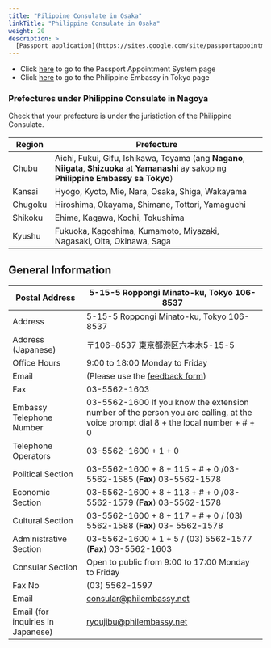 ```yaml
---
title: "Pilippine Consulate in Osaka"
linkTitle: "Philippine Consulate in Osaka"
weight: 20
description: >
  [Passport application](https://sites.google.com/site/passportappointmentsystem/), civil registration, notarial services for Western Japan
---
```

* Click [here](https://sites.google.com/site/passportappointmentsystem/) to go to the Passport Appointment System page
* Click [here](../philippine-embassy-tokyo) to go to the Philippine Embassy in Tokyo page

### Prefectures under Philippine Consulate in Nagoya

Check that your prefecture is under the juristiction of the Philippine Consulate.

|Region    |Prefecture|
|---------------------|------------------------------------------|
|Chubu     |Aichi, Fukui, Gifu, Ishikawa, Toyama (ang **Nagano**, **Niigata**, **Shizuoka** at **Yamanashi** ay sakop ng **Philippine Embassy sa Tokyo**)|
|Kansai |Hyogo, Kyoto, Mie, Nara, Osaka, Shiga, Wakayama|
|Chugoku      |Hiroshima, Okayama, Shimane, Tottori, Yamaguchi        |
|Shikoku| Ehime, Kagawa, Kochi, Tokushima|
|Kyushu|Fukuoka, Kagoshima, Kumamoto, Miyazaki, Nagasaki, Oita, Okinawa, Saga|

## General Information

|Postal Address    |5-15-5 Roppongi Minato-ku, Tokyo 106-8537 |
|---------------------|------------------------------------------|
|Address    |5-15-5 Roppongi Minato-ku, Tokyo 106-8537 |
|Address (Japanese)|〒106-8537 東京都港区六本木5-15-5|
|Office Hours      |9:00 to 18:00 Monday to Friday            |
|Email             |(Please use the [feedback form](https://tokyo.philembassy.net/ja/contact-info/feedback-form/#nav-cat))|
|Fax               |03-5562-1603                            |
|Embassy Telephone Number|03-5562-1600 If you know the extension number of the person you are calling, at the voice prompt dial 8 + the local number + # + 0|
|Telephone Operators|03-5562-1600  +  1  +  0|
|Political Section  |03-5562-1600  +  8  +  115  +  #  +  0  /03-5562-1585   (**Fax**) 03-5562-1578|
|Economic Section  |03-5562-1600 + 8 + 113 + # + 0 /03-5562-1579  (**Fax**) 03-5562-1578|
|Cultural Section  |03-5562-1600 + 8 + 117 + # + 0 / (03) 5562-1588  (**Fax**) 03- 5562-1578|
|Administrative Section |03-5562-1600 + 1 + 5 / (03) 5562-1577 (**Fax**) 03-5562-1603|
|Consular Section  | Open to public from 9:00 to 17:00 Monday to Friday|
|Fax No| (03) 5562-1597|
|Email | consular@philembassy.net|
|Email (for inquiries in Japanese) |ryoujibu@philembassy.net|